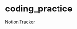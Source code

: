 # coding_practice

[Notion Tracker](https://www.notion.so/b3913559f88c44bb8da66aefcd8d31fc?v=0ce097d0c4314b0f9c3d096b0910739f)
